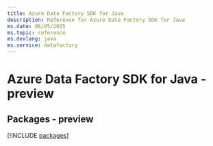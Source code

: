 ```yaml
---
title: Azure Data Factory SDK for Java
description: Reference for Azure Data Factory SDK for Java
ms.date: 06/05/2025
ms.topic: reference
ms.devlang: java
ms.service: datafactory
---
```

# Azure Data Factory SDK for Java - preview
## Packages - preview
[!INCLUDE [packages](data-factory-index.md)]